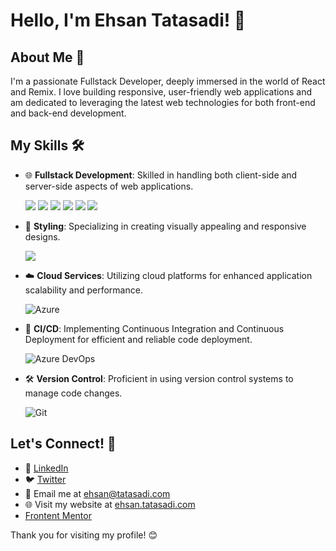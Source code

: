 # Hello, I'm Ehsan Tatasadi! 👋

## About Me 🌟

I'm a passionate Fullstack Developer, deeply immersed in the world of React and Remix. I love building responsive, user-friendly web applications and am dedicated to leveraging the latest web technologies for both front-end and back-end development.

## My Skills 🛠️

- 🌐 **Fullstack Development**: Skilled in handling both client-side and server-side aspects of web applications.
  
  ![](https://img.shields.io/badge/HTML5-fff?style=for-the-badge&logo=HTML5&logoColor=fff&color=E34F26) 
  ![](https://img.shields.io/badge/CSS3-fff?style=for-the-badge&logo=CSS3&logoColor=fff&color=29a4d9) 
  ![](https://img.shields.io/badge/TypeScript-fff?style=for-the-badge&logo=TypeScript&logoColor=fff&color=2f74c0) 
  ![](https://img.shields.io/badge/git-fff?style=for-the-badge&logo=git&logoColor=fff&color=e94e31)
  ![](https://img.shields.io/badge/React-fff?style=for-the-badge&logo=React&logoColor=000&color=5ed3f3) 
  ![](https://img.shields.io/badge/Next.JS-fff?style=for-the-badge&logo=next.js&logoColor=fff&color=000) 
  

- 🎨 **Styling**: Specializing in creating visually appealing and responsive designs.
  
  ![](https://img.shields.io/badge/tailwindcss-fff?style=for-the-badge&logo=tailwindcss&logoColor=fff&color=15b8c5)
  
- ☁️ **Cloud Services**: Utilizing cloud platforms for enhanced application scalability and performance.
  
  ![Azure](https://img.shields.io/badge/Azure-0078D4?style=for-the-badge&logo=microsoft-azure&logoColor=ffffff)
  
- 🔄 **CI/CD**: Implementing Continuous Integration and Continuous Deployment for efficient and reliable code deployment.
  
  ![Azure DevOps](https://img.shields.io/badge/Azure_DevOps-0078D4?style=for-the-badge&logo=azure-devops&logoColor=ffffff)
  
- 🛠️ **Version Control**: Proficient in using version control systems to manage code changes.
  
  ![Git](https://img.shields.io/badge/Git-F05032?style=for-the-badge&logo=git&logoColor=ffffff)

## Let's Connect! 🤝

- 💼 [LinkedIn](https://www.linkedin.com/in/ehsan-tatasadi-2161a433)
- 🐦 [Twitter](https://twitter.com/etatasadi)
- 📧 Email me at ehsan@tatasadi.com
- 🌐 Visit my website at [ehsan.tatasadi.com](https://ehsan.tatasadi.com)
- [Frontent Mentor](https://www.frontendmentor.io/profile/tatasadi)

Thank you for visiting my profile! 😊
